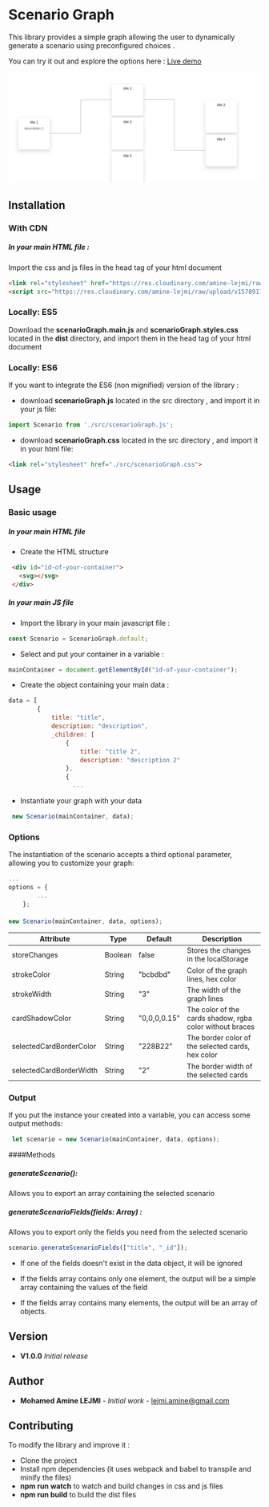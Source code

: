 # Scenario Graph

This library provides a simple graph allowing the user to dynamically generate a scenario using preconfigured choices .

You can try it out and explore the options here : [Live demo](https://codesandbox.io/s/scenariograph-lrrlm)

![](preview.png)

## Installation
### With CDN

##### In your main HTML file :

Import the css and js files in the head tag of your html document 
```html
<link rel="stylesheet" href="https://res.cloudinary.com/amine-lejmi/raw/upload/v1578917478/scenarioGraph/scenarioGraph.styles_rnxukc.css">
<script src="https://res.cloudinary.com/amine-lejmi/raw/upload/v1578917478/scenarioGraph/scenarioGraph.main_tdw5hx.js"></script>
```

### Locally: ES5
Download the **scenarioGraph.main.js** and
**scenarioGraph.styles.css** located in the **dist** directory, and import them in the head tag of your html document

### Locally: ES6
If you want to integrate the ES6 (non mignified) version of the library : 

* download **scenarioGraph.js** located in the src directory
, and import it in your js file:
```js
import Scenario from './src/scenarioGraph.js';
```
* download **scenarioGraph.css** located in the src directory
  , and import it in your html file:
```html
<link rel="stylesheet" href="./src/scenarioGraph.css">
```

## Usage
### Basic usage

##### In your main HTML file
- Create the HTML structure
```html
 <div id="id-of-your-container"> 
   <svg></svg>
 </div>
```

##### In your main JS file
- Import the library in your main javascript file :

```js
const Scenario = ScenarioGraph.default;
```

- Select and put your container in a variable :
```js
mainContainer = document.getElementById("id-of-your-container");
```
- Create the object containing your main data :

```js
data = [
        {
            title: "title",
            description: "description",
            _children: [
                {
                    title: "title 2",
                    description: "description 2"
                },
                {
                  ...
```
- Instantiate your graph with your data

```js
 new Scenario(mainContainer, data);
````
### Options

The instantiation of the scenario accepts a third optional parameter, allowing you to customize your graph:
```js
...
options = {
        ...
    };

new Scenario(mainContainer, data, options);
```

| Attribute | Type | Default | Description |
|-----------|------|---------|-------------|
storeChanges|Boolean|false|Stores the changes in the localStorage|
strokeColor|String|"bcbdbd"|Color of the graph lines, hex color|
strokeWidth|String|"3"|The width of the graph lines|
cardShadowColor|String|"0,0,0,0.15"| The color of the cards shadow, rgba color without braces|
selectedCardBorderColor|String|"228B22"|The border color of the selected cards, hex color
selectedCardBorderWidth |String|"2"|The border width of the selected cards|

### Output
If you put the instance your created into a variable, you can access some output methods:
```js
 let scenario = new Scenario(mainContainer, data, options);
```

####Methods
##### generateScenario(): 
Allows you to export an array containing the selected scenario

##### generateScenarioFields(fields: Array) : 
Allows you to export only the fields you need from the selected scenario
```js
scenario.generateScenarioFields(["title", "_id"]);
```
- If one of the fields doesn't exist in the data object, it will be ignored

- If the fields array contains only one element, the output will 
be a simple array containing the values of the field

- If the fields array contains many elements, the output will be
an array of objects.

## Version
* **V1.0.0** *Initial release*

## Author
* **Mohamed Amine LEJMI** - *Initial work* - [lejmi.amine@gmail.com](lejmi.amine@gmail.com)

## Contributing
To modify the library and improve it :
* Clone the project
* Install npm dependencies (it uses webpack and babel to transpile and minify the files)
* **npm run watch** to watch and build changes in css and js files
* **npm run build** to build the dist files
